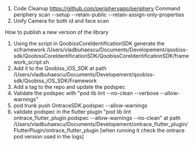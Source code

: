 

1. Code Cleanup https://github.com/peripheryapp/periphery
   Command periphery scan --setup --retain-public --retain-assign-only-properties
2. Unify Camera for both id and face scan

How to publish a new version of the library

1. Using the script in QoobissCoreIdentificationSDK generate the xcframework
    /Users/vladbuhaescu/Documents/Developement/qoobiss-sdk/QoobissCoreIdentificationSDK/QoobissCoreIdentificationSDK/framework_script.sh
2. Add it to the Qoobiss_iOS_SDK at path /Users/vladbuhaescu/Documents/Developement/qoobiss-sdk/Qoobiss_iOS_SDK/Framework
3. Add a tag to the repo and update the podspec
4. Validate the podspec with "pod lib lint --no-clean --verbose --allow-warnings"
5. pod trunk push OntraceSDK.podspec --allow-warnings
6. validate podspec in the flutter plugin "pod lib lint ontrace_flutter_plugin.podspec --allow-warnings --no-clean" 
    at path   /Users/vladbuhaescu/Documents/Developement/ontrace_flutter_plugin/FlutterPlugin/ontrace_flutter_plugin
    [when running it check the ontrace pod version used in the logs]
